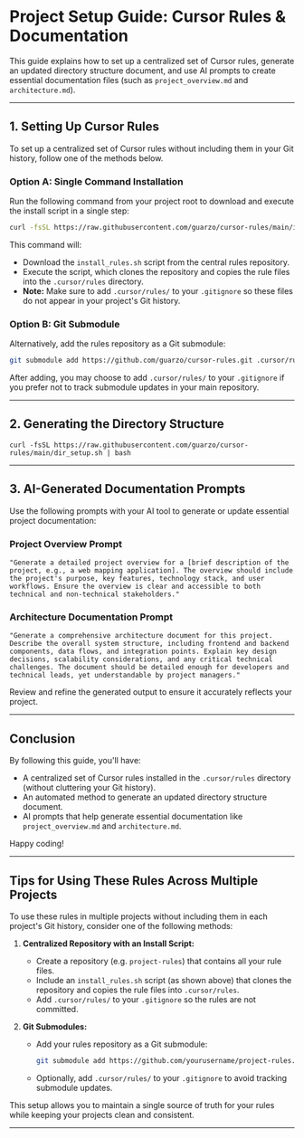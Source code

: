 # Project Setup Guide: Cursor Rules & Documentation

This guide explains how to set up a centralized set of Cursor rules, generate an updated directory structure document, and use AI prompts to create essential documentation files (such as <code>project_overview.md</code> and <code>architecture.md</code>).

---

## 1. Setting Up Cursor Rules

To set up a centralized set of Cursor rules without including them in your Git history, follow one of the methods below.

### Option A: Single Command Installation

Run the following command from your project root to download and execute the install script in a single step:

```bash
curl -fsSL https://raw.githubusercontent.com/guarzo/cursor-rules/main/install_rules.sh | bash
```

This command will:
- Download the <code>install_rules.sh</code> script from the central rules repository.
- Execute the script, which clones the repository and copies the rule files into the <code>.cursor/rules</code> directory.
- **Note:** Make sure to add <code>.cursor/rules/</code> to your <code>.gitignore</code> so these files do not appear in your project's Git history.

### Option B: Git Submodule

Alternatively, add the rules repository as a Git submodule:

```bash
git submodule add https://github.com/guarzo/cursor-rules.git .cursor/rules
```

After adding, you may choose to add <code>.cursor/rules/</code> to your <code>.gitignore</code> if you prefer not to track submodule updates in your main repository.

---

## 2. Generating the Directory Structure

```
curl -fsSL https://raw.githubusercontent.com/guarzo/cursor-rules/main/dir_setup.sh | bash
```

---

## 3. AI-Generated Documentation Prompts

Use the following prompts with your AI tool to generate or update essential project documentation:

### Project Overview Prompt

```
"Generate a detailed project overview for a [brief description of the project, e.g., a web mapping application]. The overview should include the project's purpose, key features, technology stack, and user workflows. Ensure the overview is clear and accessible to both technical and non-technical stakeholders."
```

### Architecture Documentation Prompt

```
"Generate a comprehensive architecture document for this project. Describe the overall system structure, including frontend and backend components, data flows, and integration points. Explain key design decisions, scalability considerations, and any critical technical challenges. The document should be detailed enough for developers and technical leads, yet understandable by project managers."
```

Review and refine the generated output to ensure it accurately reflects your project.

---

## Conclusion

By following this guide, you'll have:
- A centralized set of Cursor rules installed in the <code>.cursor/rules</code> directory (without cluttering your Git history).
- An automated method to generate an updated directory structure document.
- AI prompts that help generate essential documentation like <code>project_overview.md</code> and <code>architecture.md</code>.

Happy coding!

---

## Tips for Using These Rules Across Multiple Projects

To use these rules in multiple projects without including them in each project's Git history, consider one of the following methods:

1. **Centralized Repository with an Install Script:**
   - Create a repository (e.g. <code>project-rules</code>) that contains all your rule files.
   - Include an <code>install_rules.sh</code> script (as shown above) that clones the repository and copies the rule files into <code>.cursor/rules</code>.
   - Add <code>.cursor/rules/</code> to your <code>.gitignore</code> so the rules are not committed.

2. **Git Submodules:**
   - Add your rules repository as a Git submodule:
     ```bash
     git submodule add https://github.com/yourusername/project-rules.git .cursor/rules
     ```
   - Optionally, add <code>.cursor/rules/</code> to your <code>.gitignore</code> to avoid tracking submodule updates.

This setup allows you to maintain a single source of truth for your rules while keeping your projects clean and consistent.

---
